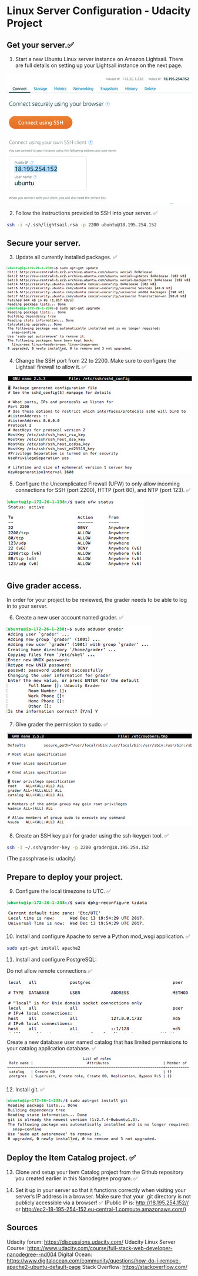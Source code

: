 # Linux Server Configuration - Udacity Project
## Get your server.✅ 
1. Start a new Ubuntu Linux server instance on Amazon Lightsail. There are full details on setting up your Lightsail instance on the next page.

![](img/instance2.png)

2. Follow the instructions provided to SSH into your server. ✅ 
   
```sh
ssh -i ~/.ssh/lightsail.rsa -p 2200 ubuntu@18.195.254.152
```

## Secure your server.
3. Update all currently installed packages. ✅ 

![](img/update2.png)

4. Change the SSH port from 22 to 2200. Make sure to configure the Lightsail firewall to allow it. ✅ 

![](img/port220.png)

5. Configure the Uncomplicated Firewall (UFW) to only allow incoming connections for SSH (port 2200), HTTP (port 80), and NTP (port 123). ✅ 

![](img/ufw2.png)

## Give grader access.
In order for your project to be reviewed, the grader needs to be able to log in to your server.

6. Create a new user account named grader. ✅ 

![](img/add-user.png)


7. Give grader the permission to sudo. ✅ 

![](img/add-user2.png)

8. Create an SSH key pair for grader using the ssh-keygen tool. ✅ 

```sh
ssh -i ~/.ssh/grader-key -p 2200 grader@18.195.254.152
```

(The passphrase is: udacity)

## Prepare to deploy your project.
9. Configure the local timezone to UTC. ✅

![](img/utc2.png)

10. Install and configure Apache to serve a Python mod_wsgi application. ✅ 

```sh
sudo apt-get install apache2
```

11. Install and configure PostgreSQL:

Do not allow remote connections ✅ 


![](img/database.png)

Create a new database user named catalog that has limited permissions to your catalog application database. ✅ 

![](img/catalog-db.png)

12. Install git. ✅ 

![](img/install-git.png)

## Deploy the Item Catalog project. ✅ 

13. Clone and setup your Item Catalog project from the Github repository you created earlier in this Nanodegree program. ✅ 

14. Set it up in your server so that it functions correctly when visiting your server’s IP address in a browser. Make sure that your .git directory is not publicly accessible via a browser! ✅ 
(Public IP is: http://18.195.254.152// or http://ec2-18-195-254-152.eu-central-1.compute.amazonaws.com/)

## Sources
Udacity forum: https://discussions.udacity.com/
Udacity Linux Server Course: https://www.udacity.com/course/full-stack-web-developer-nanodegree--nd004
Digital Ocean: https://www.digitalocean.com/community/questions/how-do-i-remove-apache2-ubuntu-default-page
Stack Overflow: https://stackoverflow.com/


